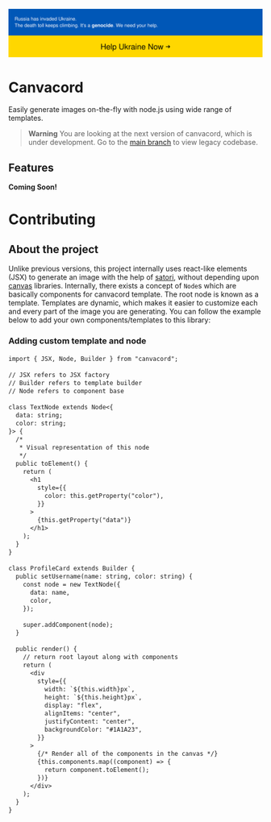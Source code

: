 [![SWUbanner](https://raw.githubusercontent.com/vshymanskyy/StandWithUkraine/main/banner2-direct.svg)](https://vshymanskyy.github.io/StandWithUkraine)

# Canvacord

Easily generate images on-the-fly with node.js using wide range of templates.

> **Warning**
> You are looking at the next version of canvacord, which is under development. Go to the [main branch](https://github.com/neplextech/canvacord/tree/main) to view legacy codebase.

## Features

**Coming Soon!**

# Contributing

## About the project

Unlike previous versions, this project internally uses react-like elements (JSX) to generate an image with the help of [satori](https://github.com/vercel/satori), without depending upon [canvas](https://npm.im/canvas) libraries. Internally, there exists a concept of `Node`s which are basically components for canvacord template. The root node is known as a template. Templates are dynamic, which makes it easier to customize each and every part of the image you are generating. You can follow the example below to add your own components/templates to this library:

### Adding custom template and node

```tsx
import { JSX, Node, Builder } from "canvacord";

// JSX refers to JSX factory
// Builder refers to template builder
// Node refers to component base

class TextNode extends Node<{
  data: string;
  color: string;
}> {
  /*
   * Visual representation of this node
   */
  public toElement() {
    return (
      <h1
        style={{
          color: this.getProperty("color"),
        }}
      >
        {this.getProperty("data")}
      </h1>
    );
  }
}

class ProfileCard extends Builder {
  public setUsername(name: string, color: string) {
    const node = new TextNode({
      data: name,
      color,
    });

    super.addComponent(node);
  }

  public render() {
    // return root layout along with components
    return (
      <div
        style={{
          width: `${this.width}px`,
          height: `${this.height}px`,
          display: "flex",
          alignItems: "center",
          justifyContent: "center",
          backgroundColor: "#1A1A23",
        }}
      >
        {/* Render all of the components in the canvas */}
        {this.components.map((component) => {
          return component.toElement();
        })}
      </div>
    );
  }
}
```
